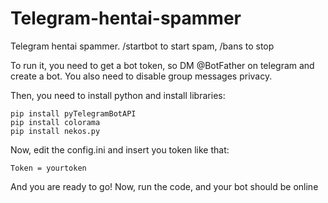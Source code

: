 # Telegram-hentai-spammer
Telegram hentai spammer. /startbot to start spam, /bans to stop


To run it, you need to get a bot token, so DM @BotFather on telegram and create a bot. You also need to disable group messages privacy.

Then, you need to install python and install libraries:
```
pip install pyTelegramBotAPI
pip install colorama
pip install nekos.py
```

Now, edit the config.ini and insert you token like that:

```
Token = yourtoken
```
And you are ready to go! Now, run the code, and your bot should be online
